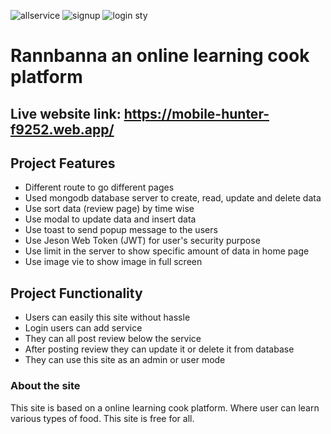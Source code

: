 ![allservice](https://user-images.githubusercontent.com/108428136/205121374-27e16496-13fc-46b2-b27f-6e90fb9bc7e2.jpg)
![signup](https://user-images.githubusercontent.com/108428136/205121466-3c460375-f81e-455c-8a2e-9603ce08af8b.jpg)
![login sty](https://user-images.githubusercontent.com/108428136/205121501-28f8bc45-d61c-4506-a4d4-753df5aaed53.png)
# Rannbanna an online learning cook platform

## Live website link: https://mobile-hunter-f9252.web.app/



## Project Features

* Different route to go different pages
* Used mongodb database server to create, read, update and delete data
* Use sort data (review page) by time wise
* Use modal to update data and insert data
* Use toast to send popup message to the users
* Use Jeson Web Token (JWT) for user's security purpose
* Use limit in the server to show specific amount of data in home page
* Use image vie to show image in full screen




## Project Functionality

* Users can easily this site without hassle
* Login users can add service
* They can all post review below the service
* After posting review they can update it or delete it from database
* They can use this site as an admin or user mode




### About the site

This site is based on a online learning cook platform. Where user can learn various types of food. This site is free for all.

